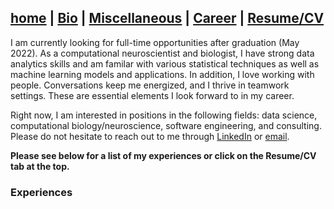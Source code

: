 [home](index.md) | [Bio](bio.md) | [Miscellaneous](misc.md) | [Career](career.md) | [Resume/CV](assets/Chen_Chloe_resume.pdf)
-----
I am currently looking for full-time opportunities after graduation (May 2022). As a computational neuroscientist and biologist, I have strong data analytics skills and am familar with various statistical techniques as well as machine learning models and applications. In addition, I love working with people. Conversations keep me energized, and I thrive in teamwork settings. These are essential elements I look forward to in my career.

Right now, I am interested in positions in the following fields: data science, computational biology/neuroscience, software engineering, and consulting. Please do not hesitate to reach out to me through [LinkedIn](https://www.linkedin.com/in/twc22/) or [email](tcchen@andrew.cmu.edu).

**Please see below for a list of my experiences or click on the Resume/CV tab at the top.**

### Experiences

